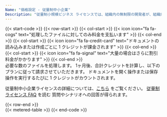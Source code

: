```yaml
---
Name: "価格設定 - 従量制中小企業"
Description: "従量制小規模ビジネス ライセンスでは、組織内の無制限の開発者が、組織内で使用できる製品を使用して無制限のエンド ユーザー ソフトウェアを作成できます。 従量制小規模ビジネス ライセンスは、製品の機能を使用するエンド ユーザー ソフトウェアを開発する開発者を無制限にカバーします。"
---
```

{{< start-code >}}
{{< row-start >}}
{{< col-start >}}
{{< icon icon="fa fa-cogs" text="処理したファイルに対してのみ料金を支払います" >}}
{{< col-end >}}
{{< col-start >}}
{{< icon icon="fa fa-credit-card" text="ドキュメントの読み込みまたは作成ごとに 1 クレジットが課金されます" >}}
{{< col-end >}}
{{< col-start >}}
{{< icon icon="fa fa-signal" text="大量の場合はさらに割引料金がかかります" >}}
{{< col-end >}}
&nbsp;  
必要な数のファイルを処理します。 1ヶ月後、合計クレジットを計算し、以下のプランに従って請求させていただきます。 ドキュメントを開く操作または保存操作を実行するたびに 1 クレジットがカウントされます。 
&nbsp;  

従量制中小企業ライセンスの詳細については、[こちら](https://purchase.groupdocs.com/policies/license-types/#metered-small-business-license) をご覧ください。 [従量制ライセンス FAQ](https://purchase.groupdocs.com/faqs/licensing/metered/) を読む 質問やシナリオへの回答が得られます。 

{{< row-end >}}
&nbsp;  
{{< metered-table >}}
{{< end-code >}}